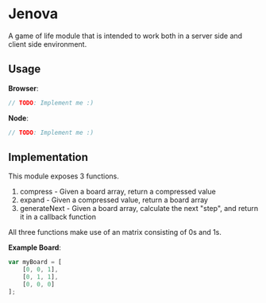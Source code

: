 # Jenova

A game of life module that is intended to work both in a server side and client side environment.

## Usage

**Browser**:

```javascript
// TODO: Implement me :)
```

**Node**:

```javascript
// TODO: Implement me :)
```

## Implementation

This module exposes 3 functions.

1. compress - Given a board array, return a compressed value
2. expand - Given a compressed value, return a board array
3. generateNext - Given a board array, calculate the next "step", and return it in a callback function

All three functions make use of an matrix consisting of 0s and 1s.

**Example Board**:

```javascript
var myBoard = [
    [0, 0, 1],
    [0, 1, 1],
    [0, 0, 0]
];
```